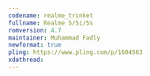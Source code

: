 ```yaml
---
codename: realme_trinket
fullname: Realme 5/5i/5s
romversion: 4.7
maintainer: Muhammad Fadly
newformat: true
pling: https://www.pling.com/p/1604563
xdathread:
---
```


